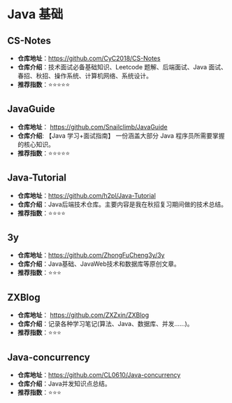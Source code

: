 # Java 基础

## CS-Notes

- **仓库地址**：https://github.com/CyC2018/CS-Notes
- **仓库介绍**：技术面试必备基础知识、Leetcode 题解、后端面试、Java 面试、春招、秋招、操作系统、计算机网络、系统设计。
- **推荐指数**：⭐⭐⭐⭐⭐



## JavaGuide

- **仓库地址**： https://github.com/Snailclimb/JavaGuide
- **仓库介绍**: 【Java 学习+面试指南】 一份涵盖大部分 Java 程序员所需要掌握的核心知识。
- **推荐指数**：⭐⭐⭐⭐⭐



## Java-Tutorial

- **仓库地址**：https://github.com/h2pl/Java-Tutorial
- **仓库介绍**：Java后端技术仓库。主要内容是我在秋招复习期间做的技术总结。
- **推荐指数**：⭐⭐⭐⭐



## 3y

- **仓库地址**：https://github.com/ZhongFuCheng3y/3y
- **仓库介绍**：Java基础、JavaWeb技术和数据库等原创文章。
- **推荐指数**：⭐⭐⭐



## ZXBlog

- **仓库地址**： https://github.com/ZXZxin/ZXBlog
- **仓库介绍**：记录各种学习笔记(算法、Java、数据库、并发......)。
- **推荐指数**：⭐⭐⭐



## Java-concurrency

- **仓库地址**：https://github.com/CL0610/Java-concurrency
- **仓库介绍**：Java并发知识点总结。
- **推荐指数**：⭐⭐⭐